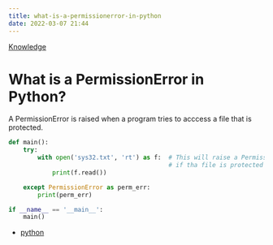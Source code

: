 ```yaml
---
title: what-is-a-permissionerror-in-python
date: 2022-03-07 21:44
---
```


[Knowledge](Knowledge.md)

# What is a PermissionError in Python?

A PermissionError is raised when a program tries to acccess a file that is protected.

```python
def main():
    try:
        with open('sys32.txt', 'rt') as f:  # This will raise a PermissionError
                                            # if tha file is protected
            print(f.read())

    except PermissionError as perm_err:
        print(perm_err)

if __name__ == '__main__':
    main()
```

-   [python](python.md)
